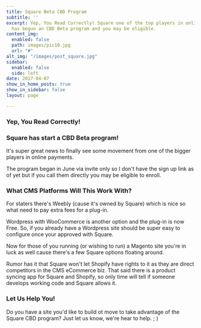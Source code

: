 ```yaml
---
title: Square Beta CBD Program
subtitle: ''
excerpt: Yep, You Read Correctly! Square one of the top players in online payments
  has begun an CBD Beta program and you may be eligible.
content_img:
  enabled: false
  path: images/pic10.jpg
  url: "#"
alt_img: "/images/post_square.jpg"
sidebar:
  enabled: false
  side: left
date: 2017-04-07
show_in_home_posts: true
show_in_sidebar: false
layout: page

---
```

### Yep, You Read Correctly!

### Square has start a CBD Beta program!

It's super great news to finally see some movement from one of the bigger players in online payments.

The program began in June via invite only so I don't have the sign up link as of yet but if you call them directly you may be eligible to enroll.

### What CMS Platforms Will This Work With?

For staters there's Weebly (cause it's owned by Square) which is nice so what need to pay extra fees for a plug-in.

Wordpress with WooCommerce is another option and the plug-in is now Free. So, if you already have a Wordpress site should be super easy to configure once your approved with Square.

Now for those of you running (or wishing to run) a Magento site you're in luck as well cause there's a few Square options floating around.

Rumor has it that Square won't let Shopify have rights to it as they are direct competitors in the CMS eCommerce biz.  That said there is a product syncing app for Square and Shopify, so only time will tell if someone develops working code and Square allows it.

### Let Us Help You!

Do you have a site you'd like to build ot move to take advantage of the Square CBD program? Just let us know, we're hear to help. ; )